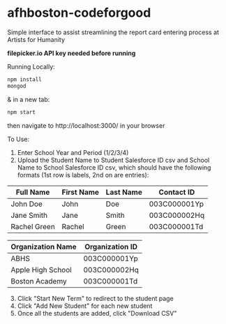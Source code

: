 afhboston-codeforgood
==========
Simple interface to assist streamlining the report card entering process at Artists for Humanity

**filepicker.io API key needed before running**


Running Locally:
```sh
npm install
mongod
```
& in a new tab:
```sh
npm start
```
then navigate to http://localhost:3000/ in your browser

To Use:
1. Enter School Year and Period (1/2/3/4)
2. Upload the Student Name to Student Salesforce ID csv and School Name to School Salesforce ID csv, which should have the following formats (1st row is labels, 2nd on are entries):

|  Full Name   |  First Name  |  Last Name  |  Contact ID  |
| ------------ | ------------ | ----------- | ------------ |
| John Doe     | John         | Doe         | 003C000001Yp |
| Jane Smith   | Jane         | Smith       | 003C000002Hq |
| Rachel Green | Rachel       | Green       | 003C000001Td |

|  Organization Name  |  Organization ID  | 
| ------------------- | ----------------- | 
| ABHS                | 003C000001Yp      | 
| Apple High School   | 003C000002Hq      |
| Boston Academy      | 003C000001Td      | 

3. Click "Start New Term" to redirect to the student page
4. Click "Add New Student" for each new student
5. Once all the students are added, click "Download CSV"
